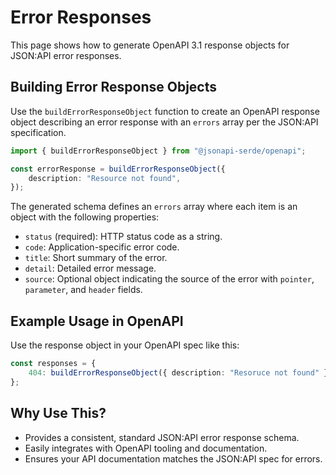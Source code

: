 # Error Responses

This page shows how to generate OpenAPI 3.1 response objects for JSON:API error responses.

## Building Error Response Objects

Use the `buildErrorResponseObject` function to create an OpenAPI response object describing an error response with an
`errors` array per the JSON:API specification.

```ts
import { buildErrorResponseObject } from "@jsonapi-serde/openapi";

const errorResponse = buildErrorResponseObject({
    description: "Resource not found",
});
```

The generated schema defines an `errors` array where each item is an object with the following properties:

- `status` (required): HTTP status code as a string.
- `code`: Application-specific error code.
- `title`: Short summary of the error.
- `detail`: Detailed error message.
- `source`: Optional object indicating the source of the error with `pointer`, `parameter`, and `header` fields.

## Example Usage in OpenAPI

Use the response object in your OpenAPI spec like this:

```ts
const responses = {
    404: buildErrorResponseObject({ description: "Resoruce not found" })
};
```

## Why Use This?

- Provides a consistent, standard JSON:API error response schema.
- Easily integrates with OpenAPI tooling and documentation.
- Ensures your API documentation matches the JSON:API spec for errors.

